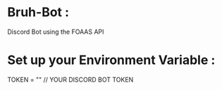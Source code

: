 # Bruh-Bot :
Discord Bot using the FOAAS API  

# Set up your Environment Variable :
TOKEN = "" // YOUR DISCORD BOT TOKEN
